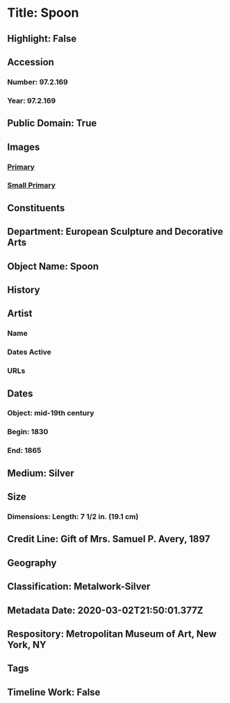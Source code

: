 # Title: Spoon
## Highlight: False
## Accession
### Number: 97.2.169
### Year: 97.2.169
## Public Domain: True
## Images
### [Primary](https://images.metmuseum.org/CRDImages/es/original/17938.jpg)
### [Small Primary](https://images.metmuseum.org/CRDImages/es/web-large/17938.jpg)
## Constituents
## Department: European Sculpture and Decorative Arts
## Object Name: Spoon
## History
## Artist
### Name
### Dates Active
### URLs
## Dates
### Object: mid-19th century
### Begin: 1830
### End: 1865
## Medium: Silver
## Size
### Dimensions: Length: 7 1/2 in. (19.1 cm)
## Credit Line: Gift of Mrs. Samuel P. Avery, 1897
## Geography
## Classification: Metalwork-Silver
## Metadata Date: 2020-03-02T21:50:01.377Z
## Respository: Metropolitan Museum of Art, New York, NY
## Tags
## Timeline Work: False
